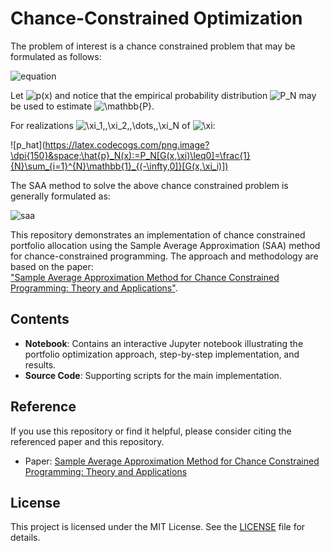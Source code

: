 # Chance-Constrained Optimization

The problem of interest is a chance constrained problem that may be formulated as follows:

![equation](https://latex.codecogs.com/png.image?\dpi{150}&space;\displaystyle\inf_x\{f(x):x\in&space;X,\,\,\mathbb{P}[G(x,\xi)\leq&space;0]\leq&space;\alpha\})

Let ![p(x)](https://latex.codecogs.com/png.image?\dpi{150}&space;p(x)=\mathbb{P}[G(x,\xi)\leq0]) and notice that the empirical probability distribution ![P_N](https://latex.codecogs.com/png.image?\dpi{150}&space;P_N) may be used to estimate ![\mathbb{P}](https://latex.codecogs.com/png.image?\dpi{150}&space;\mathbb{P}).

For realizations ![\xi_1,\,\xi_2,\,\dots,\,\xi_N](https://latex.codecogs.com/png.image?\dpi{150}&space;\xi_1,\,\xi_2,\,\dots,\,\xi_N) of ![\xi](https://latex.codecogs.com/png.image?\dpi{150}&space;\xi):

![p_hat](https://latex.codecogs.com/png.image?\dpi{150}&space;\hat{p}_N(x):=P_N[G(x,\xi)\leq0]=\frac{1}{N}\sum_{i=1}^{N}\mathbb{1}_{(-\infty,0]}[G(x,\xi_i)])

The SAA method to solve the above chance constrained problem is generally formulated as:

![saa](https://latex.codecogs.com/png.image?\dpi{150}&space;\displaystyle\inf_x\{f(x):x\in&space;X,\,\,P_N[G(x,\xi)\leq&space;0]\leq&space;\gamma\})


This repository demonstrates an implementation of chance constrained portfolio allocation using the Sample Average Approximation (SAA) method for chance-constrained programming. The approach and methodology are based on the paper:  
["Sample Average Approximation Method for Chance Constrained Programming: Theory and Applications"](https://link.springer.com/article/10.1007/s10957-009-9523-6).

## Contents

- **Notebook**: Contains an interactive Jupyter notebook illustrating the portfolio optimization approach, step-by-step implementation, and results.
- **Source Code**: Supporting scripts for the main implementation.

## Reference

If you use this repository or find it helpful, please consider citing the referenced paper and this repository.

- Paper: [Sample Average Approximation Method for Chance Constrained Programming: Theory and Applications](https://link.springer.com/article/10.1007/s10957-009-9523-6)

## License

This project is licensed under the MIT License. See the [LICENSE](LICENSE) file for details.
